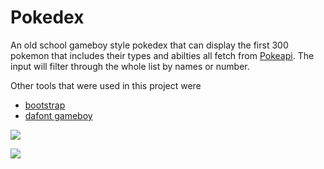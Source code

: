 # Pokedex 

An old school gameboy style pokedex that can display the first 300 pokemon that includes their types and abilties all fetch from [Pokeapi](https://pokeapi.co/). The input will filter through the whole list by names or number. 

Other tools that were used in this project were 
- [bootstrap](https://getbootstrap.com/)  
- [dafont gameboy](https://www.dafont.com/early-gameboy.font) 

![](https://pokeapi.co/static/logo-6221638601ef7fa7c835eae08ef67a16.png)

![](https://www.dafont.com/img/illustration/e/a/early_gameboy.png)




